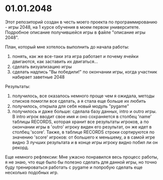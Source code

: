 # 01.01.2048
Этот репозиторий создан в честь моего проекта по программированию - игры 2048, на 1 курсе обучения в моем первом университете.
Подробное описание получившейся игры в файле "описание игры 2048".

План, который мне хотелось выполнить до начала работы:
1) понять, как же все-таки эта игра работает и почему ячейки двигаются, как заставить их двигаться...
2) сделать визуализацию игры
3) сделать надпись "Вы победили!" по окончании игры, когда участник набирает заветные 2048

Результаты:
1) получилось, все оказалось немного проще чем я ожидала, методы списков помогли все сделать, а я стала еще больше их любить
2) получилось, открыла для себя новый модуль "pygame"
3) получилось и даже больше: сделала базу данных, intro и outro игры. В intro игрок вводит свое имя и оно сохраняется в столбец 'name' таблицы RECORDS, которая хранит все результаты игроков, а по окончании игры в 'outro' игроку виден его результат, он же идет в столбец 'score'. Также, в таблице RECORDS строки сортируются по значению 'score' игроков: от большего к меньшему, а  в самой игре видно 3 лучших результата и в конце игры игроку видно побил ли он рекорд.

Еще немного рефлексии:
Мне ужасно понравился весь процесс работы, я не знаю, что еще было бы полезно сделать для данной игры, но точно буду тренироваться работать с pygame и попробую сделать еще несколько подобных игр. 
